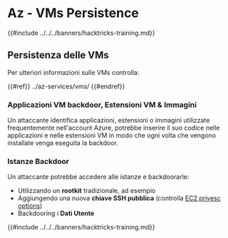 # Az - VMs Persistence

{{#include ../../../banners/hacktricks-training.md}}

## Persistenza delle VMs

Per ulteriori informazioni sulle VMs controlla:

{{#ref}}
../az-services/vms/
{{#endref}}

### Applicazioni VM backdoor, Estensioni VM & Immagini <a href="#backdoor-instances" id="backdoor-instances"></a>

Un attaccante identifica applicazioni, estensioni o immagini utilizzate frequentemente nell'account Azure, potrebbe inserire il suo codice nelle applicazioni e nelle estensioni VM in modo che ogni volta che vengono installate venga eseguita la backdoor.

### Istanze Backdoor <a href="#backdoor-instances" id="backdoor-instances"></a>

Un attaccante potrebbe accedere alle istanze e backdoorarle:

- Utilizzando un **rootkit** tradizionale, ad esempio
- Aggiungendo una nuova **chiave SSH pubblica** (controlla [EC2 privesc options](https://cloud.hacktricks.xyz/pentesting-cloud/aws-security/aws-privilege-escalation/aws-ec2-privesc))
- Backdooring i **Dati Utente**

{{#include ../../../banners/hacktricks-training.md}}
